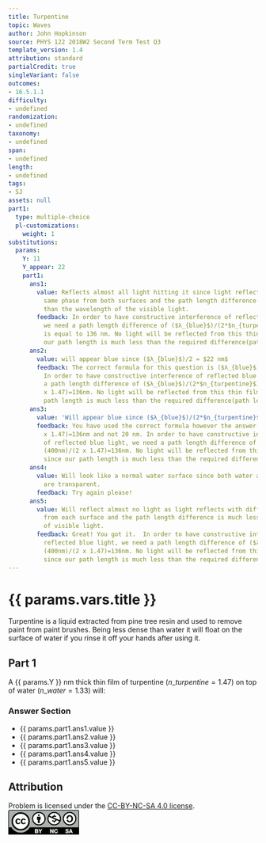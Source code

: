 ```yaml
---
title: Turpentine
topic: Waves
author: John Hopkinson
source: PHYS 122 2018W2 Second Term Test Q3
template_version: 1.4
attribution: standard
partialCredit: true
singleVariant: false
outcomes:
- 16.5.1.1
difficulty:
- undefined
randomization:
- undefined
taxonomy:
- undefined
span:
- undefined
length:
- undefined
tags:
- SJ
assets: null
part1:
  type: multiple-choice
  pl-customizations:
    weight: 1
substitutions:
  params:
    Y: 11
    Y_appear: 22
    part1:
      ans1:
        value: Reflects almost all light hitting it since light reflects with the
          same phase from both surfaces and the path length difference is much less
          than the wavelength of the visible light.
        feedback: In order to have constructive interference of reflected blue light,
          we need a path length difference of ($λ_{blue}$)/(2*$n_{turpentine}$) which
          is equal to 136 nm. No light will be reflected from this thin film since
          our path length is much less than the required difference(path length<<136nm).
      ans2:
        value: will appear blue since ($λ_{blue}$)/2 = $22 nm$
        feedback: The correct formula for this question is ($λ_{blue}$)/(2*$n_{turpentine}$).
          In order to have constructive interference of reflected blue light, we need
          a path length difference of ($λ_{blue}$)/(2*$n_{turpentine}$)= (400nm)/(2
          x 1.47)=136nm. No light will be reflected from this thin film since our
          path length is much less than the required difference(path length<<136nm).
      ans3:
        value: 'Will appear blue since ($λ_{blue}$)/(2*$n_{turpentine}$)= $22 nm$ '
        feedback: You have used the correct formula however the answer is (400nm)/(2
          x 1.47)=136nm and not 20 nm. In order to have constructive interference
          of reflected blue light, we need a path length difference of ($λ_{blue}$)/(2*$n_{turpentine}$)=
          (400nm)/(2 x 1.47)=136nm. No light will be reflected from this thin film
          since our path length is much less than the required difference(path length<<136nm).
      ans4:
        value: Will look like a normal water surface since both water and turpentine
          are transparent.
        feedback: Try again please!
      ans5:
        value: Will reflect almost no light as light reflects with different phases
          from each surface and the path length difference is much less than the wavelength
          of visible light.
        feedback: Great! You got it.  In order to have constructive interference of
          reflected blue light, we need a path length difference of ($λ_{blue}$)/(2*$n_{turpentine}$)=
          (400nm)/(2 x 1.47)=136nm. No light will be reflected from this thin film
          since our path length is much less than the required difference(path length<<136nm)
---
```

# {{ params.vars.title }}
Turpentine is a liquid extracted from pine tree resin and used to remove paint from paint brushes. Being less dense than water it will float on the surface of water if you rinse it off your hands after using it.

## Part 1

A {{ params.Y }} nm thick thin film of turpentine ($n\_{turpentine}=1.47$) on top of water ($n\_{water}=1.33$) will:

### Answer Section

- {{ params.part1.ans1.value }}
- {{ params.part1.ans2.value }}
- {{ params.part1.ans3.value }}
- {{ params.part1.ans4.value }}
- {{ params.part1.ans5.value }}

## Attribution

Problem is licensed under the [CC-BY-NC-SA 4.0 license](https://creativecommons.org/licenses/by-nc-sa/4.0/).<br> ![The Creative Commons 4.0 license requiring attribution-BY, non-commercial-NC, and share-alike-SA license.](https://raw.githubusercontent.com/firasm/bits/master/by-nc-sa.png)